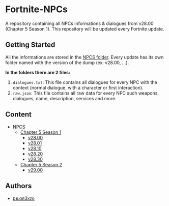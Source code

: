 # Fortnite-NPCs
A repository containing all NPCs informations & dialogues from v28.00 (Chapter 5 Season 1). This repository will be updated every Fortnite update.

## Getting Started
All the informations are stored in the [NPCS folder](./NPCS/). Every update has its own folder named with the version of the dump (ex: v28.00, ...).

**In the folders there are 2 files:**
1. `dialogues.txt`: This file contains all dialogues for every NPC with the context (normal dialogue, with a character or first interaction).
2. `raw.json`: This file contains all raw data for every NPC such weapons, dialogues, name, description, services and more.

## Content
- [NPCS](./NPCS/)
    - [Chapter 5 Season 1](./NPCS/Chapter%205%20Season%201/)
        - [v28.00](./NPCS/Chapter%205%20Season%201/v28.00/)
        - [v28.01](./NPCS/Chapter%205%20Season%201/v28.01/)
        - [v28.10](./NPCS/Chapter%205%20Season%201/v28.10/)
        - [v28.20](./NPCS/Chapter%205%20Season%201/v28.20/)
        - [v28.30](./NPCS/Chapter%205%20Season%201/v28.30/)
    - [Chapter 5 Season 2](./NPCS/Chapter%205%20Season%202/)
        - [v29.00](./NPCS/Chapter%205%20Season%202/v29.00/)

## Authors
- [ᴅᴊʟᴏʀ3xᴢo](https://twitter.com/djlorenzouasset)